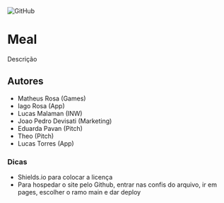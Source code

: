 ![GitHub](https://img.shields.io/github/license/Lusckas777/teste)

# Meal

Descrição

## Autores

- Matheus Rosa (Games)
- Iago Rosa (App)
- Lucas Malaman (INW)
- Joao Pedro Devisati (Marketing)
- Eduarda Pavan (Pitch)
- Theo (Pitch)
- Lucas Torres (App)

### Dicas

- Shields.io para colocar a licença
- Para hospedar o site pelo Github, entrar nas confis do arquivo, ir em pages, escolher o ramo main e dar deploy
